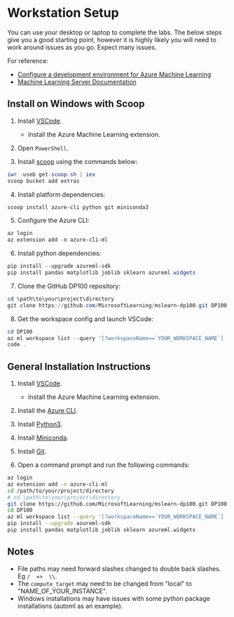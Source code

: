 # Workstation Setup

You can use your desktop or laptop to complete the labs. The below steps give you a good starting point, however it is highly likely you will need to work around issues as you go. Expect many issues.

For reference:

* [Configure a development environment for Azure Machine Learning](https://docs.microsoft.com/en-us/azure/machine-learning/how-to-configure-environment)
* [Machine Learning Server Documentation](https://docs.microsoft.com/en-us/machine-learning-server/)

## Install on Windows with Scoop

1. Install [VSCode](https://code.visualstudio.com/).
   * Install the Azure Machine Learning extension.

2. Open `PowerShell`.

3. Install [scoop](https://scoop.sh/) using the commands below:

```powershell
iwr -useb get.scoop.sh | iex
scoop bucket add extras
```

4. Install platform dependencies:

```powershell
scoop install azure-cli python git miniconda3
```

5. Configure the Azure CLI:

```powershell
az login
az extension add -n azure-cli-ml
```

6. Install python dependencies:

```powershell
pip install --upgrade azureml-sdk
pip install pandas matplotlib joblib sklearn azureml.widgets
```

7. Clone the GitHub DP100 repository:

```powershell
cd \path\to\your\project\directory
git clone https://github.com/MicrosoftLearning/mslearn-dp100.git DP100
```

8. Get the workspace config and launch VSCode:

```powershell
cd DP100
az ml workspace list --query '[?workspaceName==`YOUR_WORKSPACE_NAME`] | [0]' > config.json
code .
```

## General Installation Instructions

1. Install [VSCode](https://code.visualstudio.com/).
   * Install the Azure Machine Learning extension.

2. Install the [Azure CLI](https://docs.microsoft.com/en-us/cli/azure/install-azure-cli?view=azure-cli-latest).

3. Install [Python3](https://www.python.org/downloads/).

4. Install [Miniconda](https://docs.conda.io/en/latest/miniconda.html).

5. Install [Git](https://git-scm.com/).

6. Open a command prompt and run the following commands:

```bash
az login
az extension add -n azure-cli-ml
cd /path/to/your/project/directory
# cd \path\to\your\project\directory
git clone https://github.com/MicrosoftLearning/mslearn-dp100.git DP100
cd DP100
az ml workspace list --query '[?workspaceName==`YOUR_WORKSPACE_NAME`] | [0]' > config.json
pip install --upgrade azureml-sdk
pip install pandas matplotlib joblib sklearn azureml.widgets
```

## Notes

* File paths may need forward slashes changed to double back slashes. Eg ` /  =>  \\ `.
* The `compute_target` may need to be changed from "local" to "NAME_OF_YOUR_INSTANCE".
* Windows installations may have issues with some python package installations (automl as an example).
